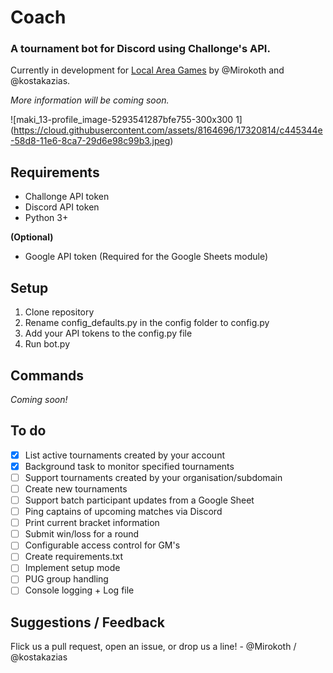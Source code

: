 # Coach
### A tournament bot for Discord using Challonge's API.
Currently in development for [Local Area Games](https://www.localareagames.com/) by @Mirokoth and @kostakazias.

_More information will be coming soon._

![maki_13-profile_image-5293541287bfe755-300x300 1]
(https://cloud.githubusercontent.com/assets/8164696/17320814/c445344e-58d8-11e6-8ca7-29d6e98c99b3.jpeg)

## Requirements
- Challonge API token
- Discord API token
- Python 3+

**(Optional)**
- Google API token (Required for the Google Sheets module)

## Setup

1. Clone repository
2. Rename config_defaults.py in the config folder to config.py
3. Add your API tokens to the config.py file
4. Run bot.py

## Commands
_Coming soon!_

## To do
- [x] List active tournaments created by your account
- [x] Background task to monitor specified tournaments
- [ ] Support tournaments created by your organisation/subdomain
- [ ] Create new tournaments
- [ ] Support batch participant updates from a Google Sheet
- [ ] Ping captains of upcoming matches via Discord
- [ ] Print current bracket information
- [ ] Submit win/loss for a round
- [ ] Configurable access control for GM's
- [ ] Create requirements.txt
- [ ] Implement setup mode
- [ ] PUG group handling
- [ ] Console logging + Log file

## Suggestions / Feedback
Flick us a pull request, open an issue, or drop us a line! - @Mirokoth / @kostakazias
